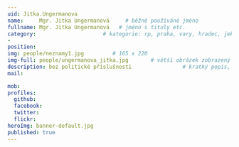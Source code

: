 ```yaml
---
uid: Jitka.Ungermanova
name:     Mgr. Jitka Ungermanová     # běžně používáné jméno
fullname: Mgr. Jitka Ungermanová   # jméno s tituly etc.
category:                     # kategorie: rp, praha, vary, hradec, jmk, senat
- 
position:
img: people/neznamy1.jpg         # 165 x 220
img-full: people/ungermanova_jitka.jpg       # větší obrázek zobrazený na podrobném profilu
description: bez politické příslušnosti                # kratký popis, max 160 znaků
mail:

mob:   
profiles: 
  github: 
  facebook:      
  twitter:        
  flickr:       
heroImg: banner-default.jpg
published: true
---
```

